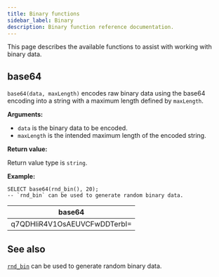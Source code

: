 ```yaml
---
title: Binary functions
sidebar_label: Binary
description: Binary function reference documentation.
---
```


This page describes the available functions to assist with working with binary
data.

## base64

`base64(data, maxLength)` encodes raw binary data using the base64 encoding into
a string with a maximum length defined by `maxLength`.

**Arguments:**

- `data` is the binary data to be encoded.
- `maxLength` is the intended maximum length of the encoded string.

**Return value:**

Return value type is `string`.

**Example:**

```questdb-sql
SELECT base64(rnd_bin(), 20);
-- `rnd_bin` can be used to generate random binary data.
```

| base64                       |
| ---------------------------- |
| q7QDHliR4V1OsAEUVCFwDDTerbI= |

## See also

[`rnd_bin`](/docs/reference/function/random-value-generator/#rnd_bin) can be
used to generate random binary data.
